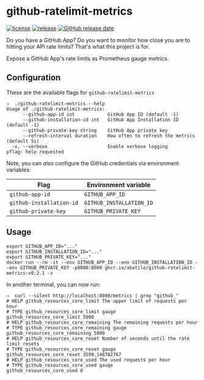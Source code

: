 # github-ratelimit-metrics

[![license](https://img.shields.io/github/license/abatilo/github-ratelimit-metrics.svg)](https://github.com/abatilo/github-ratelimit-metrics/blob/master/LICENSE)
[![release](https://img.shields.io/github/release/abatilo/github-ratelimit-metrics.svg)](https://github.com/abatilo/github-ratelimit-metrics/releases/latest)
[![GitHub release date](https://img.shields.io/github/release-date/abatilo/github-ratelimit-metrics.svg)](https://github.com/abatilo/github-ratelimit-metrics/releases)

Do you have a GitHub App? Do you want to monitor how close you are to hitting
your API rate limits? That's what this project is for.

Expose a GitHub App's rate limits as Prometheus gauge metrics.

## Configuration

These are the available flags for `github-ratelimit-metrics`
```
⇒  ./github-ratelimit-metrics --help
Usage of ./github-ratelimit-metrics:
      --github-app-id int            GitHub App ID (default -1)
      --github-installation-id int   GitHub App Installation ID (default -1)
      --github-private-key string    GitHub App private key
      --refresh-interval duration    How often to refresh the metrics (default 5s)
  -v, --verbose                      Enable verbose logging
pflag: help requested
```

Note, you can *also* configure the GitHub credentials via environment variables:

| Flag                     | Environment variable     |
| ------------------------ | ------------------------ |
| `github-app-id`          | `GITHUB_APP_ID`          |
| `github-installation-id` | `GITHUB_INSTALLATION_ID` |
| `github-private-key`     | `GITHUB_PRIVATE_KEY`     |

## Usage

```console
export GITHUB_APP_ID="..."
export GITHUB_INSTALLATION_ID="..."
export GITHUB_PRIVATE_KEY="..."
docker run --rm -it --env GITHUB_APP_ID --env GITHUB_INSTALLATION_ID --env GITHUB_PRIVATE_KEY -p8000:8000 ghcr.io/abatilo/github-ratelimit-metrics:v0.2.1 -v
```

In another terminal, you can now run:
```console
⇒  curl --silent http://localhost:8000/metrics | grep "github_"
# HELP github_resources_core_limit The upper limit of requests per hour
# TYPE github_resources_core_limit gauge
github_resources_core_limit 5000
# HELP github_resources_core_remaining The remaining requests per hour
# TYPE github_resources_core_remaining gauge
github_resources_core_remaining 5000
# HELP github_resources_core_reset Number of seconds until the rate limit resets
# TYPE github_resources_core_reset gauge
github_resources_core_reset 3599.148782767
# HELP github_resources_core_used The used requests per hour
# TYPE github_resources_core_used gauge
github_resources_core_used 0
```
